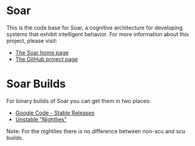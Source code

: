 # Soar

This is the code base for Soar, a cognitive architecture for developing systems that exhibit intelligent behavior. For more information about this project, please visit:

* [The Soar home page](http://soar.eecs.umich.edu/)
* [The GitHub project page](https://github.com/SoarGroup/Soar)

# Soar Builds

For binary builds of Soar you can get them in two places:

* [Google Code - Stable Releases](http://soar.eecs.umich.edu/articles/downloads/soar-suite)
* [Unstable "Nightlies"](http://daidalos.eecs.umich.edu)

Note: For the nightlies there is no difference between non-scu and scu builds.
